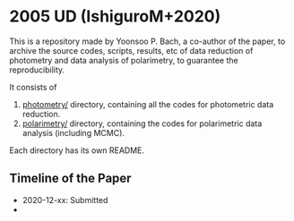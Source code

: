 # 2005 UD (IshiguroM+2020)

This is a repository made by Yoonsoo P. Bach, a co-author of the paper, to archive the source codes, scripts, results, etc of data reduction of photometry and data analysis of polarimetry, to guarantee the reproducibility.

It consists of

1. [photometry/](photometry/) directory, containing all the codes for photometric data reduction.
2. [polarimetry/](polarimetry/) directory, containing the codes for polarimetric data analysis (including MCMC).

Each directory has its own README.



## Timeline of the Paper

* 2020-12-xx: Submitted
* 
